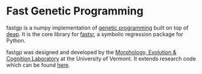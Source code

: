 # Fast Genetic Programming
fastgp is a numpy implementation of [genetic programming](https://en.wikipedia.org/wiki/Genetic_programming) built on top of [deap](https://github.com/DEAP/deap). It is the core library for [fastsr](https://github.com/cfusting/fast-symbolic-regression), a symbolic regression package for Python.

fastgp was designed and developed by the [Morphology, Evolution & Cognition Laboratory](http://www.meclab.org/) at the University of Vermont. It extends research code which can be found [here](https://github.com/mszubert/gecco_2016).

